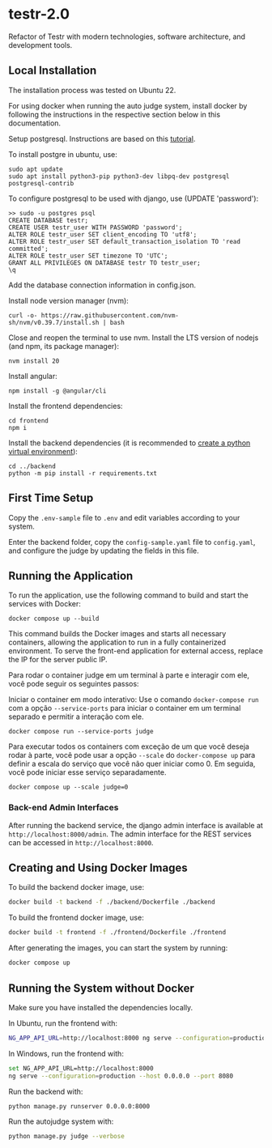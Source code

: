 # testr-2.0

Refactor of Testr with modern technologies, software architecture, and development tools.

## Local Installation

The installation process was tested on Ubuntu 22.

For using docker when running the auto judge system, install docker by following the instructions in the respective section below in this documentation.

Setup postgresql. Instructions are based on this [tutorial](https://www.digitalocean.com/community/tutorials/how-to-use-postgresql-with-your-django-application-on-ubuntu-20-04).

To install postgre in ubuntu, use:

```
sudo apt update
sudo apt install python3-pip python3-dev libpq-dev postgresql postgresql-contrib
```

To configure postgresql to be used with django, use (UPDATE 'password'):

```
>> sudo -u postgres psql
CREATE DATABASE testr;
CREATE USER testr_user WITH PASSWORD 'password';
ALTER ROLE testr_user SET client_encoding TO 'utf8';
ALTER ROLE testr_user SET default_transaction_isolation TO 'read committed';
ALTER ROLE testr_user SET timezone TO 'UTC';
GRANT ALL PRIVILEGES ON DATABASE testr TO testr_user;
\q
```

Add the database connection information in config.json.


Install node version manager (nvm):

```
curl -o- https://raw.githubusercontent.com/nvm-sh/nvm/v0.39.7/install.sh | bash
```

Close and reopen the terminal to use nvm.
Install the LTS version of nodejs (and npm, its package manager):

```
nvm install 20
```

Install angular:

```
npm install -g @angular/cli
```

Install the frontend dependencies:

```
cd frontend
npm i
```

Install the backend dependencies (it is recommended to [create a python virtual environment](https://docs.python.org/3/library/venv.html)):

```
cd ../backend
python -m pip install -r requirements.txt
```

## First Time Setup

Copy the `.env-sample` file to `.env` and edit variables according to your system.

Enter the backend folder, copy the `config-sample.yaml` file to `config.yaml`, and configure the judge by updating the fields in this file.

## Running the Application

To run the application, use the following command to build and start the services with Docker:

```
docker compose up --build
```

This command builds the Docker images and starts all necessary containers, allowing the application to run in a fully containerized environment.
To serve the front-end application for external access, replace the IP for the server public IP.

Para rodar o container judge em um terminal à parte e interagir com ele, você pode seguir os seguintes passos:

Iniciar o container em modo interativo: Use o comando ```docker-compose run``` com a opção ```--service-ports``` para iniciar o container em um terminal separado e permitir a interação com ele.

```
docker compose run --service-ports judge
```

Para executar todos os containers com exceção de um que você deseja rodar à parte, você pode usar a opção ```--scale``` do ```docker-compose up``` para definir a escala do serviço que você não quer iniciar como 0. Em seguida, você pode iniciar esse serviço separadamente.

```
docker compose up --scale judge=0
```

### Back-end Admin Interfaces

After running the backend service, the django admin interface is available at ```http://localhost:8000/admin```. The admin interface for the REST services can be accessed in ```http://localhost:8000```.

## Creating and Using Docker Images

To build the backend docker image, use:

```bash
docker build -t backend -f ./backend/Dockerfile ./backend
```

To build the frontend docker image, use:

```bash
docker build -t frontend -f ./frontend/Dockerfile ./frontend
```

After generating the images, you can start the system by running:

```bash
docker compose up
```

## Running the System without Docker

Make sure you have installed the dependencies locally.

In Ubuntu, run the frontend with:

```bash
NG_APP_API_URL=http://localhost:8000 ng serve --configuration=production --host 0.0.0.0 --port 8080
```

In Windows, run the frontend with:

```bash
set NG_APP_API_URL=http://localhost:8000
ng serve --configuration=production --host 0.0.0.0 --port 8080
```

Run the backend with:

```bash
python manage.py runserver 0.0.0.0:8000
```

Run the autojudge system with:

```bash
python manage.py judge --verbose
```

